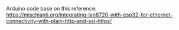 Arduino code base on this reference:<br />
https://mischianti.org/integrating-lan8720-with-esp32-for-ethernet-connectivity-with-plain-http-and-ssl-https/
